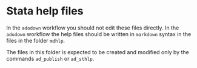 # Stata help files

In the `adodown` workflow you should not edit these files directly.
In the `adodown` workflow the help files should be written in `markdown` syntax in the files in the folder `mdhlp`.

The files in this folder is expected to be created and modified only by the commands `ad_publish` or `ad_sthlp`.
